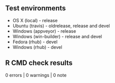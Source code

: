 ## Test environments

* OS X (local) - release
* Ubuntu (travis) - oldrelease, release and devel
* Windows (appveyor) - release
* Windows (win-builder) - release and devel
* Fedora (rhub) - devel
* Windows (rhub) - devel 

## R CMD check results

0 errors | 0 warnings | 0 note

